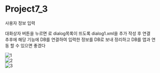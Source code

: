 # Project7_3
사용자 정보 입력

대화상자 버튼을 누르면 로 dialog목록이 뜨도록 dialog1.xml을 추가 작성 후 연결   
추후에 해당 기능에 DB를 연결하여 입력한 정보를 DB로 보내 정리하고 DB를 앱과 연동 할 수 있으면 좋겠다

![1](https://user-images.githubusercontent.com/37572367/88133501-372c7600-cc1d-11ea-9369-ee3f8212cac9.PNG)   
![2](https://user-images.githubusercontent.com/37572367/88133503-385da300-cc1d-11ea-9749-24e7e54c2036.PNG)   
![3](https://user-images.githubusercontent.com/37572367/88133505-38f63980-cc1d-11ea-9afc-db1b1b7b18f1.PNG)   
